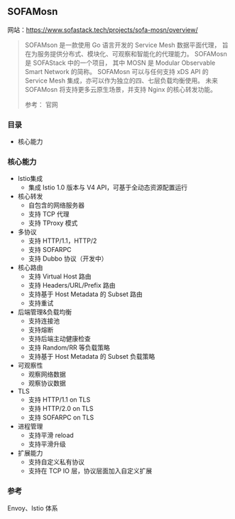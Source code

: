 ## SOFAMosn

网站：https://www.sofastack.tech/projects/sofa-mosn/overview/

> SOFAMson 是一款使用 Go 语言开发的 Service Mesh 数据平面代理，
> 旨在为服务提供分布式、模块化、可观察和智能化的代理能力。
> SOFAMosn 是 SOFAStack 中的一个项目，
> 其中 MOSN 是 Modular Observable Smart Network 的简称。
> SOFAMosn 可以与任何支持 xDS API 的 Service Mesh 集成，亦可以作为独立的四、七层负载均衡使用。
> 未来 SOFAMosn 将支持更多云原生场景，并支持 Nginx 的核心转发功能。
>
> 参考： 官网


### 目录
* 核心能力

### 核心能力

* Istio集成
    * 集成 Istio 1.0 版本与 V4 API，可基于全动态资源配置运行
* 核心转发
    * 自包含的网络服务器
    * 支持 TCP 代理
    * 支持 TProxy 模式
* 多协议
    * 支持 HTTP/1.1，HTTP/2
    * 支持 SOFARPC
    * 支持 Dubbo 协议（开发中）
* 核心路由
    * 支持 Virtual Host 路由
    * 支持 Headers/URL/Prefix 路由
    * 支持基于 Host Metadata 的 Subset 路由
    * 支持重试
* 后端管理&负载均衡
    * 支持连接池
    * 支持熔断
    * 支持后端主动健康检查
    * 支持 Random/RR 等负载策略
    * 支持基于 Host Metadata 的 Subset 负载策略
* 可观察性
    * 观察网络数据
    * 观察协议数据
* TLS
    * 支持 HTTP/1.1 on TLS
    * 支持 HTTP/2.0 on TLS
    * 支持 SOFARPC on TLS
* 进程管理
    * 支持平滑 reload
    * 支持平滑升级
* 扩展能力
    * 支持自定义私有协议
    * 支持在 TCP IO 层，协议层面加入自定义扩展

### 参考

Envoy、Istio 体系